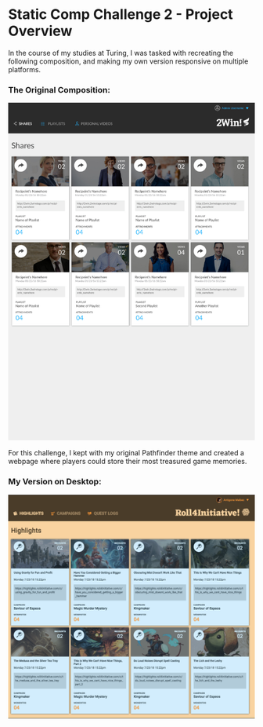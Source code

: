 Static Comp Challenge 2 - Project Overview
==========================================

In the course of my studies at Turing, I was tasked with recreating the following composition, and making my own version responsive on multiple platforms.

### The Original Composition:

![The Original Composition](images/static-comp-challenge-2.jpg "The Original Version of the Composition")

For this challenge, I kept with my original Pathfinder theme and created a webpage where players could store their most treasured game memories.

### My Version on Desktop:

![Desktop Version](images/my-version.png "The Desktop Version of My Character Sheet")
